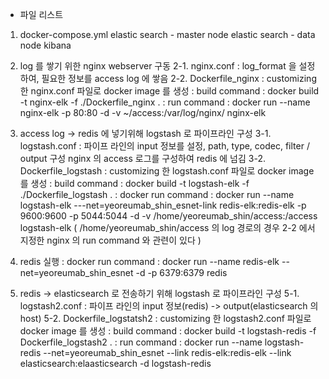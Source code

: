 * 파일 리스트

1. docker-compose.yml
 elastic search - master node
 elastic search - data node
 kibana 

2. log 를 쌓기 위한 nginx webserver 구동
 2-1. nginx.conf
    : log_format 을 설정하여, 필요한 정보를 access log 에 쌓음
 2-2. Dockerfile_nginx
    : customizing 한 nginx.conf 파일로 docker image 를 생성
    : build command : docker build -t nginx-elk -f ./Dockerfile_nginx .
    : run command : docker run --name nginx-elk -p 80:80 -d -v ~/access:/var/log/nginx/ nginx-elk
 
3. access log -> redis 에 넣기위해 logstash 로 파이프라인 구성
 3-1. logstash.conf
    : 파이프 라인의 input 정보를 설정, path, type, codec, filter / output 구성
      nginx 의 access 로그를 구성하여 redis 에 넘김
 3-2. Dockerfile_logstash
    : customizing 한 logstash.conf 파일로 docker image 를 생성
    : build command : docker build -t logstash-elk -f ./Dockerfile_logstash .
    : docker run command : docker run --name logstash-elk ---net=yeoreumab_shin_esnet-link redis-elk:redis-elk -p 9600:9600 -p 5044:5044 -d -v /home/yeoreumab_shin/access:/access logstash-elk
    ( /home/yeoreumab_shin/access 의 log 경로의 경우 2-2 에서 지정한 nginx 의 run command 와 관련이 있다 )
    
4. redis 실행
  : docker run command : docker run --name redis-elk --net=yeoreumab_shin_esnet -d -p 6379:6379 redis

5. redis -> elasticsearch 로 전송하기 위해 logstash 로 파이프라인 구성
 5-1. logstash2.conf
    : 파이프 라인의 input 정보(redis) -> output(elasticsearch 의 host)
 5-2. Dockerfile_logstatsh2
    : customizing 한 logstash2.conf 파일로 docker image 를 생성
    : build command : docker build -t logstash-redis -f Dockerfile_logstash2 .
    : run command : docker run --name logstash-redis --net=yeoreumab_shin_esnet --link redis-elk:redis-elk --link elasticsearch:elaasticsearch -d logstash-redis
